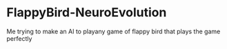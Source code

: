 # FlappyBird-NeuroEvolution
 Me trying to make an AI to playany game of flappy bird that plays the game perfectly
